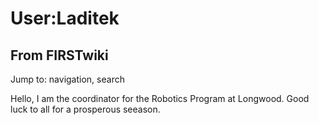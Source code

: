 # User:Laditek

## From FIRSTwiki

Jump to: navigation, search

Hello, I am the coordinator for the Robotics Program at Longwood. Good luck to all for a prosperous seeason.
